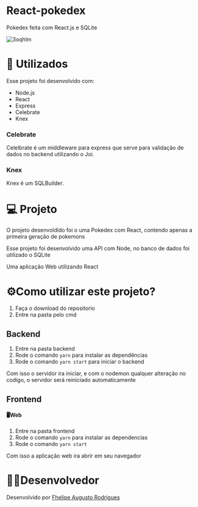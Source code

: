 # React-pokedex
Pokedex feita com React.js e SQLite

 ![3oqhlm](https://user-images.githubusercontent.com/59922096/78077902-9836f200-737f-11ea-8b7b-ec836f66dc25.jpg)

#  🚀 Utilizados
Esse projeto foi desenvolvido com:

* Node.js
* React
* Express
* Celebrate
* Knex

### Celebrate
Celelbrate é um middleware para express que serve para validação de dados no backend utilizando o Joi.

### Knex
Knex é um SQLBuilder.

# 💻 Projeto
O projeto desenvoldido foi o uma Pokedex com React, contendo apenas a primeira geração de pokemons

Esse projeto foi desenvolvido uma API com Node, no banco de dados foi utilizado o SQLite

Uma aplicação Web utilizando React

# ⚙️Como utilizar este projeto?
1. Faça o download do repositorio
2. Entre na pasta pelo cmd


## Backend
1. Entre na pasta backend
2. Rode o comando ```yarn``` para instalar as dependências
3. Rode o comando ```yarn start``` para iniciar o backend

Com isso o servidor ira iniciar, e com o nodemon qualquer alteração no codigo, o servidor será reiniciado automaticamente

## Frontend
#### 🖥️Web
1. Entre na pasta frontend
2. Rode o comando ```yarn``` para instalar as dependencias
3. Rode o comando ```yarn start```

Com isso a aplicação web ira abrir em seu navegador 

# 👨‍💻Desenvolvedor
Desenvolvido por [Fhelipe Augusto Rodrigues](https://www.linkedin.com/in/fhelipe-rodrigues-b57a52196/)
